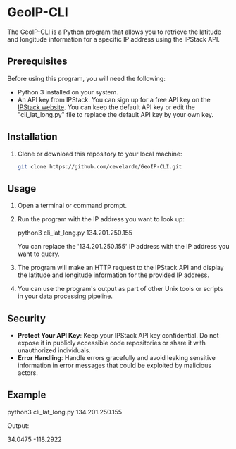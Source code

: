 # GeoIP-CLI

The GeoIP-CLI is a Python program that allows you to retrieve the latitude and longitude information for a specific IP address using the IPStack API.

## Prerequisites

Before using this program, you will need the following:

- Python 3 installed on your system.
- An API key from IPStack. You can sign up for a free API key on the [IPStack website](https://ipstack.com/). You can keep the default API key or edit the "cli_lat_long.py" file to replace the default API key by your own key.

## Installation

1. Clone or download this repository to your local machine:

   ```bash
   git clone https://github.com/cevelarde/GeoIP-CLI.git

## Usage

1. Open a terminal or command prompt.

2. Run the program with the IP address you want to look up:

   python3 cli_lat_long.py 134.201.250.155

   You can replace the '134.201.250.155' IP address with the IP address you want to query.

3. The program will make an HTTP request to the IPStack API and display the latitude and longitude information for the provided IP address.

4. You can use the program's output as part of other Unix tools or scripts in your data processing pipeline.

## Security

- **Protect Your API Key**: Keep your IPStack API key confidential. Do not expose it in publicly accessible code repositories or share it with unauthorized individuals.
- **Error Handling**: Handle errors gracefully and avoid leaking sensitive information in error messages that could be exploited by malicious actors.

## Example

python3 cli_lat_long.py 134.201.250.155

Output:

34.0475 -118.2922
